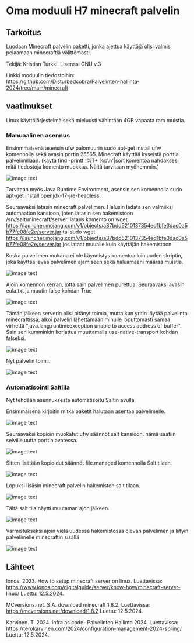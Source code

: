 # Oma moduuli H7 minecraft palvelin

## Tarkoitus

Luodaan Minecraft palvelin paketti, jonka ajettua käyttäjä olisi valmis pelaamaan minecraftiä välittömästi.

Tekijä: Kristian Turkki. Lisenssi GNU v.3

Linkki moduulin tiedostoihin: https://github.com/Disturbedcobra/Palvelinten-hallinta-2024/tree/main/minecraft

## vaatimukset

Linux käyttöjärjestelmä sekä mieluusti vähintään 4GB vapaata ram muistia.

### Manuaalinen asennus

Ensinmmäisenä asensin ufw palomuurin sudo apt-get install ufw komennolla sekä avasin portin 25565. Minecraft käyttää kyseistä porttia palvelimillaan. (käytä find -printf '%T+ %p\n'|sort komentoa nähdäksesi mitä tiedostoja komento muokkaa. Näitä tarvitaan myöhemmin.)

![image text](https://github.com/Disturbedcobra/Palvelinten-hallinta-2024/blob/0c05292c0e1e8380b14dc719283839055790c79e/ufw%20port.jpg)

Tarvitaan myös Java Runtime Environment, asensin sen komennolla sudo apt-get install openjdk-17-jre-headless.

Seuraavaksi latasin minecraft palvelimen. Halusin ladata sen valmiiksi automaation kansioon, joten latasin sen hakemistoon /srv/salt/minecraft/server. lataus komento on wget https://launcher.mojang.com/v1/objects/a37bdd5210137354ed1bfe3dac0a5b77fe08fe2e/server.jar tai sudo wget https://launcher.mojang.com/v1/objects/a37bdd5210137354ed1bfe3dac0a5b77fe08fe2e/server.jar jos lataat muualle kuin käyttäjän hakemistoon.

Koska palvelimen mukana ei ole käynnistys komentoa loin uuden skriptin, joka käyttää javaa palvelimen ajamiseen sekä haluamaani määrää muistia.

![image text](https://github.com/Disturbedcobra/Palvelinten-hallinta-2024/blob/d03ef98de49a954c74a63051984dd13d4bcca50d/skripti%20server.jpg)

Ajoin komennon kerran, jotta sain palvelimen purettua. Seuraavaksi avasin eula.txt ja muutin false kohdan True

![image text](https://github.com/Disturbedcobra/Palvelinten-hallinta-2024/blob/5cd1a9b2f5d89bcd0d40118fa84cebd53671be46/eula.jpg)

Tämän jälkeen serverin olisi pitänyt toimia, mutta kun yritin löytää palvelinta minecraftissä, alkoi palvelin lähettämään minulle loputtomasti samaa virhettä "java.lang.runtimeexception unable to access address of buffer". Sain sen kumminkin korjattua muuttamalla use-native-transport kohdan falseksi.

![image text](https://github.com/Disturbedcobra/Palvelinten-hallinta-2024/blob/49dae75a9a0ab7eb678d5b811c2b8f9a72378ffa/server.properties.jpg)

Nyt palvelin toimii.

![image text](https://github.com/Disturbedcobra/Palvelinten-hallinta-2024/blob/99f7535998b6d70befffbdd670c5fbe8c15a2b64/server%20works.jpg)

### Automatisointi Saltilla

Nyt tehdään asennuksesta automatisoitu Saltin avulla.

Ensimmäisenä kirjoitin mitkä paketit halutaan asentaa palvelimelle.

![image text](https://github.com/Disturbedcobra/Palvelinten-hallinta-2024/blob/8b79a34230541ec1d5720b895047936e70c4557d/h7%20packages.jpg)

Seuraavaksi kopioin muokatut ufw säännöt salt kansioon. nämä saatiin selville uutta porttia avatessa. 

![image text](https://github.com/Disturbedcobra/Palvelinten-hallinta-2024/blob/cd0183f78fb618414a86cae917c98a3c8cee8440/user%20rules.jpg)

Sitten lisätään kopioidut säännöt file.managed komennolla Salt tilaan.

![image text](https://github.com/Disturbedcobra/Palvelinten-hallinta-2024/blob/fb2895e76b546af37933fba15485b81f3b716efc/h7%20rules.jpg)

Lopuksi lisäsin minecraft palvelin hakemiston salt tilaan. 

![image text](https://github.com/Disturbedcobra/Palvelinten-hallinta-2024/blob/74b00b40141d6d8ab01c10a30ce303993c3a4a38/h7%20minecraft%20init.jpg)

Tältä salt tila näytti muutaman ajon jälkeen.

![image text](https://github.com/Disturbedcobra/Palvelinten-hallinta-2024/blob/2b8c927354e67143cb9adc4822488d742e3bf780/h7%20state.apply.jpg)

Varmistukseksi ajoin vielä uudessa hakemistossa olevan palvelimen ja liityin palvelimelle minecraftin sisällä

![image text](https://github.com/Disturbedcobra/Palvelinten-hallinta-2024/blob/2b8c927354e67143cb9adc4822488d742e3bf780/h7%20project%20done.jpg)

## Lähteet

Ionos. 2023. How to setup minecraft server on linux. Luettavissa: https://www.ionos.com/digitalguide/server/know-how/minecraft-server-linux/ Luettu: 12.5.2024.

MCversions.net. S.A. download minecraft 1.8.2. Luettavissa: https://mcversions.net/download/1.8.2 Luettu: 12.5.2024.

Karvinen. T. 2024. Infra as code- Palvelinten Hallinta 2024. Luettavissa: https://terokarvinen.com/2024/configuration-management-2024-spring/ Luettu: 12.5.2024.
